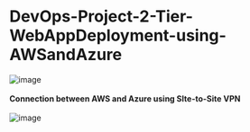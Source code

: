 # DevOps-Project-2-Tier-WebAppDeployment-using-AWSandAzure

![image](https://github.com/kamalmohan217/DevOps-Project-2-Tier-WebAppDeployment-using-AWSandAzure/assets/128888356/d397401b-23cc-4d16-b1b4-e3568f5a81bd)
<br><br/>
**Connection between AWS and Azure using SIte-to-Site VPN**
<br><br/>
![image](https://github.com/kamalmohan217/DevOps-Project-2-Tier-WebAppDeployment-using-AWSandAzure/assets/128888356/d54f49e0-e957-4acb-9796-2754149de7d2)
